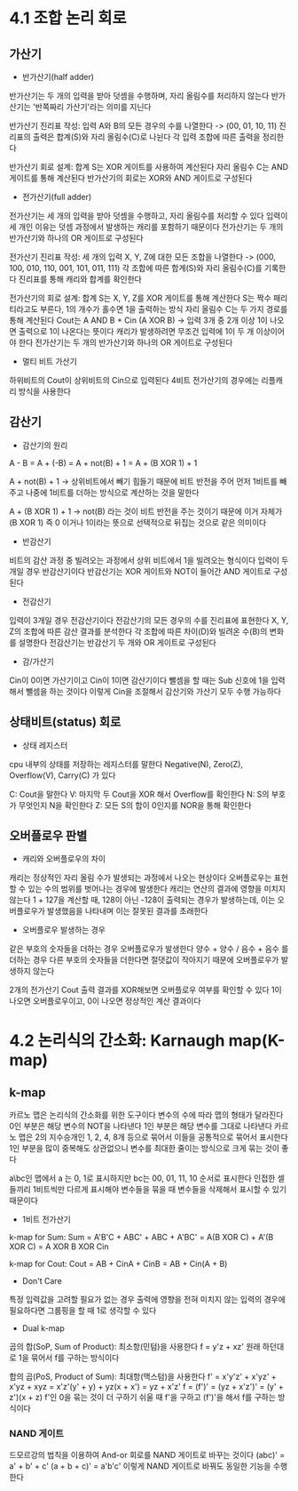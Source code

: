# 4.1 조합 논리 회로

## 가산기

- 반가산기(half adder)

반가산기는 두 개의 입력을 받아 덧셈을 수행하며, 자리 올림수를 처리하지 않는다
반가산기는 '반쪽짜리 가산기'라는 의미를 지닌다

반가산기 진리표 작성:
입력 A와 B의 모든 경우의 수를 나열한다 
-> (00, 01, 10, 11)
진리표의 출력은 합계(S)와 자리 올림수(C)로 나뉜다
각 입력 조합에 따른 출력을 정리한다

반가산기 회로 설계:
합계 S는 XOR 게이트를 사용하여 계산된다
자리 올림수 C는 AND 게이트를 통해 계산된다
반가산기의 회로는 XOR와 AND 게이트로 구성된다

- 전가산기(full adder)

전가산기는 세 개의 입력을 받아 덧셈을 수행하고, 자리 올림수를 처리할 수 있다
입력이 세 개인 이유는 덧셈 과정에서 발생하는 캐리를 포함하기 때문이다
전가산기는 두 개의 반가산기와 하나의 OR 게이트로 구성된다

전가산기 진리표 작성:
세 개의 입력 X, Y, Z에 대한 모든 조합을 나열한다
-> (000, 100, 010, 110, 001, 101, 011, 111)
각 조합에 따른 합계(S)와 자리 올림수(C)를 기록한다
진리표를 통해 캐리와 합계를 확인한다

전가산기의 회로 설계:
합계 S는 X, Y, Z를 XOR 게이트를 통해 계산한다
S는 짝수 패리티라고도 부른다, 1의 개수가 홀수면 1을 출력하는 방식
자리 올림수 C는 두 가지 경로를 통해 계산된다
Cout는 A AND B + Cin (A XOR B)
-> 입력 3개 중 2개 이상 1이 나오면 출력으로 1이 나온다는 뜻이다
캐리가 발생하려면 무조건 입력에 1이 두 개 이상이어야 한다
전가산기는 두 개의 반가산기와 하나의 OR 게이트로 구성된다

- 멀티 비트 가산기

하위비트의 Cout이 상위비트의 Cin으로 입력된다
4비트 전가산기의 경우에는 리플캐리 방식을 사용한다

## 감산기

- 감산기의 원리

A - B = A + (-B) = A + not(B) + 1 = A + (B XOR 1) + 1

A + not(B) + 1
-> 상위비트에서 빼기 힘들기 때문에 비트 반전을 주어
먼저 1비트를 빼주고 나중에 1비트를 더하는 방식으로 계산하는 것을 말한다

A + (B XOR 1) + 1
-> not(B) 라는 것이 비트 반전을 주는 것이기 때문에 이거 자체가
(B XOR 1) 즉 0 이거나 1이라는 뜻으로 선택적으로 뒤집는 것으로 같은 의미이다

- 반감산기

비트의 감산 과정 중 빌려오는 과정에서 상위 비트에서 1을 빌려오는 형식이다
입력이 두 개일 경우 반감산기이다
반감산기는 XOR 게이트와 NOT이 들어간 AND 게이트로 구성된다

- 전감산기

입력이 3개일 경우 전감산기이다
전감산기의 모든 경우의 수를 진리표에 표현한다
X, Y, Z의 조합에 따른 감산 결과를 분석한다
각 조합에 따른 차이(D)와 빌려온 수(B)의 변화를 설명한다
전감산기는 반감산기 두 개와 OR 게이트로 구성된다

- 감/가산기

Cin이 0이면 가산기이고 Cin이 1이면 감산기이다
뺄셈을 할 때는 Sub 신호에 1을 입력해서 뺄셈을 하는 것이다
이렇게 Cin을 조절해서 감산기와 가산기 모두 수행 가능하다

## 상태비트(status) 회로

- 상태 레지스터

cpu 내부의 상태를 저장하는 레지스터를 말한다
Negative(N), Zero(Z), Overflow(V), Carry(C) 가 있다

C: Cout을 말한다
V: 마지막 두 Cout을 XOR 해서 Overflow를 확인한다
N: S의 부호가 무엇인지 N을 확인한다
Z: 모든 S의 합이 0인지를 NOR을 통해 확인한다

## 오버플로우 판별

- 캐리와 오버플로우의 차이

캐리는 정상적인 자리 올림 수가 발생되는 과정에서 나오는 현상이다
오버플로우는 표현할 수 있는 수의 범위를 벗어나는 경우에 발생한다
캐리는 연산의 결과에 영향을 미치지 않는다
1 + 127을 계산할 때, 128이 아닌 -128이 출력되는 경우가 발생하는데,
이는 오버플로우가 발생했음을 나타내며 이는 잘못된 결과를 초래한다

- 오버플로우 발생하는 경우

같은 부호의 숫자들을 더하는 경우 오버플로우가 발생한다
양수 + 양수 / 음수 + 음수 를 더하는 경우
다른 부호의 숫자들을 더한다면 절댓값이 작아지기 때문에 오버플로우가 발생하지 않는다

2개의 전가산기 Cout 출력 결과를 XOR해보면 오버플로우 여부를 확인할 수 있다
1이 나오면 오버플로우이고, 0이 나오면 정상적인 계산 결과이다


# 4.2 논리식의 간소화: Karnaugh map(K-map)

## k-map

카르노 맵은 논리식의 간소화를 위한 도구이다
변수의 수에 따라 맵의 형태가 달라진다
0인 부분은 해당 변수의 NOT을 나타낸다
1인 부분은 해당 변수를 그대로 나타낸다
카르노 맵은 2의 지수승개인 1, 2, 4, 8개 등으로 묶어서 이들을 공통적으로 묶어서 표시한다
1인 부분을 많이 중복해도 상관없으니 변수를 최대한 줄이는 방식으로 크게 묶는 것이 좋다

a\bc인 맵에서 a 는 0, 1로 표시하지만
bc는 00, 01, 11, 10 순서로 표시한다
인접한 셀들끼리 1비트씩만 다르게 표시해야 변수들을 묶을 때
변수들을 삭제해서 표시할 수 있기 때문이다

- 1비트 전가산기

k-map for Sum:
Sum = A'B'C + ABC' + ABC + A'BC'
    = A(B XOR C) + A'(B XOR C)
    = A XOR B XOR Cin

k-map for Cout:
Cout = AB + CinA + CinB
     = AB + Cin(A + B)

- Don't Care

특정 입력값을 고려할 필요가 없는 경우
출력에 영향을 전혀 미치지 않는 입력의 경우에
필요하다면 그룹핑을 할 때 1로 생각할 수 있다

- Dual k-map

곱의 합(SoP, Sum of Product):
    최소항(민텀)을 사용한다
    f = y'z + xz'
    원래 하던대로 1을 묶어서 f를 구하는 방식이다

합의 곱(PoS, Product of Sum):
    최대항(맥스텀)을 사용한다
    f' = x'y'z' + x'yz' + x'yz + xyz
       = x'z'(y' + y) + yz(x + x')
       = yz + x'z'
    f = (f')' = (yz + x'z')' = (y' + z')(x + z)
    f'인 0을 묶는 것이 더 구하기 쉬울 때 f'을 구하고 (f')'을 해서 f를 구하는 방식이다

### NAND 게이트

드모르강의 법칙을 이용하여 And-or 회로를 NAND 게이트로 바꾸는 것이다
(abc)' = a' + b' + c'
(a + b + c)' = a'b'c' 이렇게 NAND 게이트로 바꿔도 동일한 기능을 수행한다